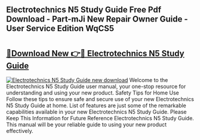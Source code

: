 ## Electrotechnics N5 Study Guide Free Pdf Download - Part-mJi New Repair Owner Guide - User Service Edition WqCS5

# <h2><a href="http://bc54725.oget.top/?id=Electrotechnics+N5+Study+Guide">🔗Download New 👉🔴 Electrotechnics N5 Study Guide</a></h2>

[![Electrotechnics N5 Study Guide new download](https://i.imgur.com/5g1atiW.png)](http://bc54725.oget.top/?id=Electrotechnics+N5+Study+Guide)
Welcome to the Electrotechnics N5 Study Guide user manual, your one-stop resource for understanding and using your new product. Safety Tips for Home Use Follow these tips to ensure safe and secure use of your new Electrotechnics N5 Study Guide at home. List of features are just some of the remarkable capabilities available in your new Electrotechnics N5 Study Guide. Please Keep This Information for Future Reference Electrotechnics N5 Study Guide. This manual will be your reliable guide to using your new product effectively.
